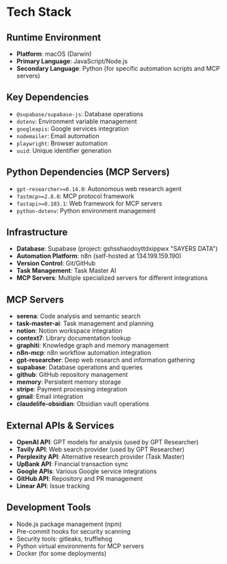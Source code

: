 # Tech Stack

## Runtime Environment
- **Platform**: macOS (Darwin)
- **Primary Language**: JavaScript/Node.js
- **Secondary Language**: Python (for specific automation scripts and MCP servers)

## Key Dependencies
- `@supabase/supabase-js`: Database operations
- `dotenv`: Environment variable management
- `googleapis`: Google services integration
- `nodemailer`: Email automation
- `playwright`: Browser automation
- `uuid`: Unique identifier generation

## Python Dependencies (MCP Servers)
- `gpt-researcher>=0.14.0`: Autonomous web research agent
- `fastmcp>=2.8.0`: MCP protocol framework
- `fastapi>=0.103.1`: Web framework for MCP servers
- `python-dotenv`: Python environment management

## Infrastructure
- **Database**: Supabase (project: gshsshaodoyttdxippwx "SAYERS DATA")
- **Automation Platform**: n8n (self-hosted at 134.199.159.190)
- **Version Control**: Git/GitHub
- **Task Management**: Task Master AI
- **MCP Servers**: Multiple specialized servers for different integrations

## MCP Servers
- **serena**: Code analysis and semantic search
- **task-master-ai**: Task management and planning
- **notion**: Notion workspace integration
- **context7**: Library documentation lookup
- **graphiti**: Knowledge graph and memory management
- **n8n-mcp**: n8n workflow automation integration
- **gpt-researcher**: Deep web research and information gathering
- **supabase**: Database operations and queries
- **github**: GitHub repository management
- **memory**: Persistent memory storage
- **stripe**: Payment processing integration
- **gmail**: Email integration
- **claudelife-obsidian**: Obsidian vault operations

## External APIs & Services
- **OpenAI API**: GPT models for analysis (used by GPT Researcher)
- **Tavily API**: Web search provider (used by GPT Researcher)
- **Perplexity API**: Alternative research provider (Task Master)
- **UpBank API**: Financial transaction sync
- **Google APIs**: Various Google service integrations
- **GitHub API**: Repository and PR management
- **Linear API**: Issue tracking

## Development Tools
- Node.js package management (npm)
- Pre-commit hooks for security scanning
- Security tools: gitleaks, trufflehog
- Python virtual environments for MCP servers
- Docker (for some deployments)
